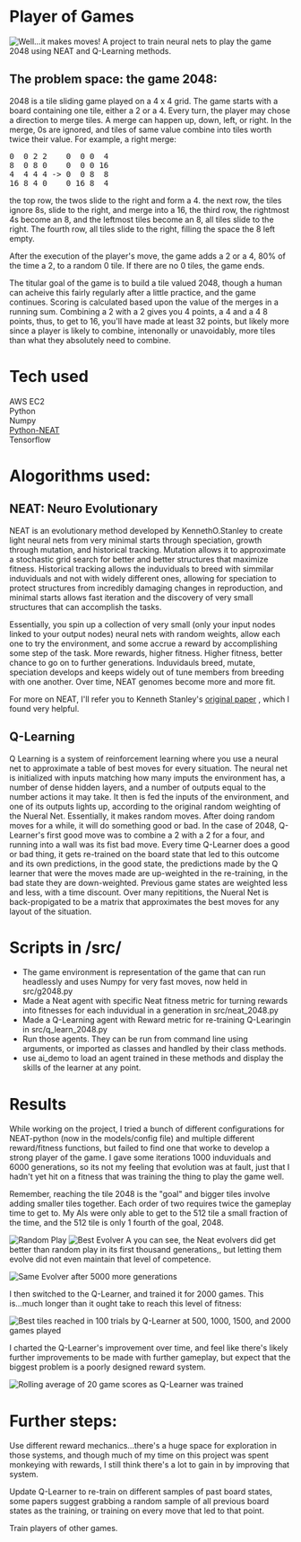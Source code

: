 # Player of Games
![Well...it makes moves!](https://github.com/RnScully/Player-of-Games/blob/master/img/ai_demo.gif)
A project to train neural nets to play the game 2048 using NEAT and Q-Learning methods. 


## The problem space: the game 2048:


2048 is a tile sliding game played on a 4 x 4 grid. The game starts with a board containing one tile, either a 2 or a 4. Every turn, the player may chose a direction to merge tiles. A merge can happen up, down, left, or right. In the merge, 0s are ignored, and tiles of same value combine into tiles worth twice their value. For example, a right merge:

<pre>
0  0 2 2    0  0 0  4
8  0 8 0    0  0 0 16
4  4 4 4 -> 0  0 8  8
16 8 4 0    0 16 8  4
</pre>


  
the top row, the twos slide to the right and form a 4. the next row, the tiles ignore 8s, slide to the right, and merge into a 16, the third row, the rightmost 4s become an 8, and the leftmost tiles become an 8, all tiles slide to the right. The fourth row, all tiles slide to the right, filling the space the 8 left empty. 

After the execution of the player's move, the game adds a 2 or a 4, 80% of the time a 2, to a random 0 tile. If there are no 0 tiles, the game ends. 

The titular goal of the game is to build a tile valued 2048, though a human can acheive this fairly regularly after a little practice, and the game continues. Scoring is calculated based upon the value of the merges in a running sum. Combining a 2 with a 2 gives you 4 points, a 4 and a 4 8 points, thus, to get to 16, you'll have made at least 32 points, but likely more since a player is likely to combine, intenonally or unavoidably, more tiles than what they absolutely need to combine. 

# Tech used  
  
AWS EC2  
Python  
  Numpy  
  [Python-NEAT](https://neat-python.readthedocs.io/en/latest/index.html "Python-NEAT Documentation Overview")  
  Tensorflow  

# Alogorithms used:

## NEAT: Neuro Evolutionary

NEAT is an evolutionary method developed by KennethO.Stanley to create light neural nets from very minimal starts through speciation, growth through mutation, and historical tracking. Mutation allows it to approximate a stochastic grid search for better and better structures that maximize fitness. Historical tracking allows the induviduals to breed with simmilar induviduals and not with widely different ones, allowing for speciation to protect structures from incredibly damaging changes in reproduction, and minimal starts allows fast iteration and the discovery of very small structures that can accomplish the tasks. 

Essentially, you spin up a collection of very small (only your input nodes linked to your output nodes) neural nets with random weights, allow each one to try the environment, and some accrue a reward by accomplishing some step of the task. More rewards, higher fitness. Higher fitness, better chance to go on to further generations. Induvidauls breed, mutate, speciation develops and keeps widely out of tune members from breeding with one another. Over time, NEAT genomes become more and more fit. 

For more on NEAT, I'll refer you to Kenneth Stanley's [original paper](http://nn.cs.utexas.edu/downloads/papers/stanley.cec02.pdf "Efficient Evolution of Neural Network Topologies at the University of Texas") , which I found very helpful. 

## Q-Learning

Q Learning is a system of reinforcement learning where you use a neural net to approximate a table of best moves for every situation. The neural net is initialized with inputs matching how many imputs the environment has, a number of dense hidden layers, and a number of outputs equal to the number actions it may take. It then is fed the inputs of the environment, and one of its outputs lights up, according to the original random weighting of the Nueral Net. Essentially, it makes random moves. After doing random moves for a while, it will do something good or bad. In the case of 2048, Q-Learner's first good move was to combine a 2 with a 2 for a four, and running into a wall was its fist bad move. Every time Q-Learner does a good or bad thing, it gets re-trained on the board state that led to this outcome and its own predictions, in the good state, the predictions made by the Q learner that were the moves made are up-weighted in the re-training, in the bad state they are down-weighted. Previous game states are weighted less and less, with a time discount. Over many repititions, the Nueral Net is back-propigated to be a matrix that approximates the best moves for any layout of the situation. 


# Scripts in /src/

- The game environment is representation of the game that can run headlessly and uses Numpy for very fast moves, now held in src/g2048.py
- Made a Neat agent with specific Neat fitness metric for turning rewards into fitnesses for each induvidual in a generation in src/neat_2048.py
- Made a Q-Learning agent with Reward metric for re-training Q-Learingin in src/q_learn_2048.py
- Run those agents. They can be run from command line using arguments, or imported as classes and handled by their class methods. 
- use ai_demo to load an agent trained in these methods and display the skills of the learner at any point. 

# Results
While working on the project, I tried a bunch of different configurations for NEAT-python (now in the models/config file) and multiple different reward/fitness functions, but failed to find one that worke to develop a strong player of the game. I gave some iterations 1000 induviduals and 6000 generations, so its not my feeling that evolution was at fault, just that I hadn't yet hit on a fitness that was training the thing to play the game well. 

Remember, reaching the tile 2048 is the "goal" and bigger tiles involve adding smaller tiles together. Each order of two requires twice the gameplay time to get to. My AIs were only able to get to the 512 tile a small fraction of the time, and the 512 tile is only 1 fourth of the goal, 2048. 

![Random Play](img/randomplay.png "Best tiles with random play") ![Best Evolver](img/best_evolution.png) 
A you can see, the Neat evolvers did get better than random play in its first thousand generations,, but letting them evolve did not even maintain that level of competence.

![Same Evolver after 5000 more generations](img/6k_evolutions_evolver.png)

I then switched to the Q-Learner, and trained it for 2000 games. This is...much longer than it ought take to reach this level of fitness:

![Best tiles reached in 100 trials by Q-Learner at 500, 1000, 1500, and 2000 games played](https://github.com/RnScully/Player-of-Games/blob/master/img/bbest_tile_atgames_playedr.png)

I charted the Q-Learner's improvement over time, and feel like there's likely further improvements to be made with further gameplay, but expect that the biggest problem is a poorly designed reward system. 

![Rolling average of 20 game scores as Q-Learner was trained](https://github.com/RnScully/Player-of-Games/blob/master/img/Game%20Score%20per%20100%20tries%20at%20training%20level.png)


# Further steps: 
Use different reward mechanics...there's a huge space for exploration in those systems, and though much of my time on this project was spent monkeying with rewards, I still think there's a lot to gain in by improving that system.  

Update Q-Learner to re-train on different samples of past board states, some papers suggest grabbing a random sample of all previous board states as the training, or training on every move that led to that point.   

Train players of other games. 
